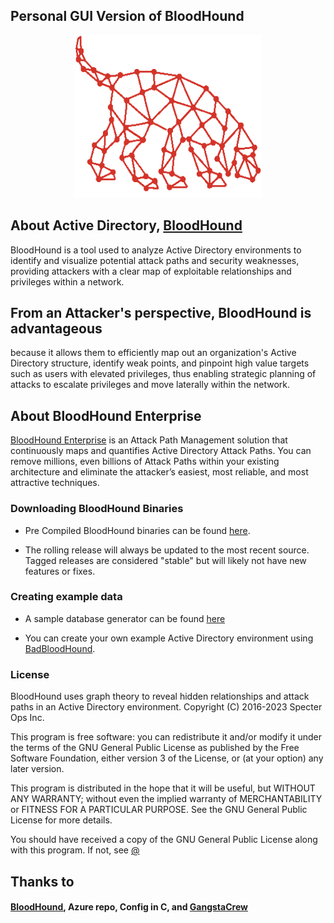 ## Personal GUI Version of BloodHound

<a href="https://github.com/pxcs/BlackMarlinExec/"><p align="center">
<img width="300" height="260" src="src/img/loading_new.gif">
</p></a>

## About Active Directory, [BloodHound](https://book.hacktricks.xyz/windows-hardening/active-directory-methodology/bloodhound)
BloodHound is a tool used to analyze Active Directory environments to identify and visualize potential attack paths and security weaknesses, providing attackers with a clear map of exploitable relationships and privileges within a network.<br>

## From an Attacker's perspective, BloodHound is advantageous 
because it allows them to efficiently map out an organization's Active Directory structure, identify weak points, and pinpoint high value targets such as users with elevated privileges, thus enabling strategic planning of attacks to escalate privileges and move laterally within the network.<br>

## About BloodHound Enterprise

[BloodHound Enterprise](https://bloodhoundenterprise.io/) is an Attack Path Management solution that continuously maps and quantifies Active Directory Attack Paths. You can remove millions, even billions of Attack Paths within your existing architecture and eliminate the attacker’s easiest, most reliable, and most attractive techniques.

### Downloading BloodHound Binaries
- Pre Compiled BloodHound binaries can be found [here](https://github.com/BloodHoundAD/BloodHound/releases). 

- The rolling release will always be updated to the most recent source. Tagged releases are considered "stable" but will likely not have new features or fixes.

### Creating example data

- A sample database generator can be found [here](https://github.com/BloodHoundAD/BloodHound-Tools/tree/master/DBCreator)

- You can create your own example Active Directory environment using [BadBloodHound](https://github.com/davidprowe/BadBlood).

### License

BloodHound uses graph theory to reveal hidden relationships and
attack paths in an Active Directory environment.
Copyright (C) 2016-2023 Specter Ops Inc.

This program is free software: you can redistribute it and/or modify
it under the terms of the GNU General Public License as published by
the Free Software Foundation, either version 3 of the License, or
(at your option) any later version.

This program is distributed in the hope that it will be useful,
but WITHOUT ANY WARRANTY; without even the implied warranty of
MERCHANTABILITY or FITNESS FOR A PARTICULAR PURPOSE.  See the
GNU General Public License for more details.

You should have received a copy of the GNU General Public License
along with this program.  If not, see [@](http://www.gnu.org/licenses/)

## Thanks to
#### [BloodHound](https://github.com/BloodHoundAD/), Azure repo, Config in C, and [GangstaCrew](https://github.com/GangstaCrew)
